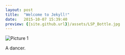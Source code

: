 ```yaml
---
layout: post
title:  "Welcome to Jekyll!"
date:   2015-10-07 15:39:40
preview: {{site.github.url}}/assets/LSP_Bottle.jpg
---
```


![Picture 1]({{site.github.url}}/assets/LSP_Bottle.jpg)

A dancer.
